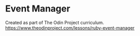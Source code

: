 # Event Manager

Created as part of The Odin Project curriculum.
https://www.theodinproject.com/lessons/ruby-event-manager
